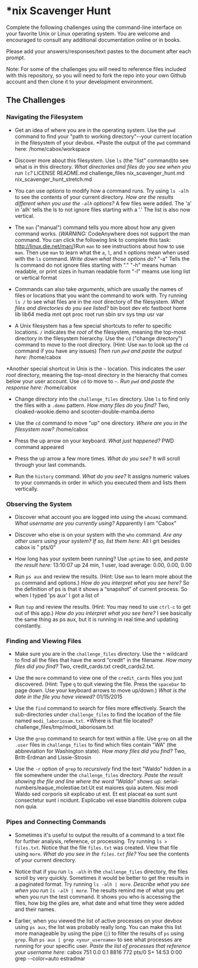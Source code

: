# *nix Scavenger Hunt

Complete the following challenges using the command-line interface on your favorite
Unix or Linux operating system. You are welcome and encouraged to consult any
additional documentation online or in books.

Please add your answers/responses/text pastes to the document after each prompt.

Note: For some of the challenges you will need to reference files included with
this repository, so you will need to fork the repo into your own Github account
and then clone it to your development environment.

## The Challenges

### Navigating the Filesystem

* Get an idea of where you are in the operating system. Use the `pwd` command to find your "path to working directory"--your current location in the filesystem of your devbox. *Paste the output of the `pwd` command here: /home/cabox/workspace 

* Discover more about this filesystem. Use `ls` (the "list" command)to see what is in this directory. *What directories and files do you see when you run `ls`?* LICENSE  README.md  challenge_files  nix_scavenger_hunt.md  nix_scavenger_hunt_stretch.md

* You can use *options* to modify how a command runs. Try using `ls -alh` to see the contents of your current directory. *How are the results different when you use the `-alh` options?* A few files were added. The 'a' in 'alh' tells the ls to not ignore files starting with a '.' The list is also now vertical. 

* The `man` ("manual") command tells you more about how any given command works. (*WARNING:* CodeAnywhere does not support the man command. You can click the following link to complete this task: http://linux.die.net/man/)Run `man` to see instructions about how to use `man`. Then use `man` to learn what the `a`, `l`, and `h` options mean when used with the `ls` command. *Write down what those options do?* "-a" Tells the ls command do not ignore files starting with "." "-h" means human readable, or print sizes in human readable form "-l" meams use long list or vertical format

* Commands can also take *arguments*, which are usually the names of files or locations that you want the command to work with. Try running `ls /` to see what files are in the *root* directory of the filesystem. *What files and directories do you see listed?* bin  boot  dev  etc  fastboot  home  lib  lib64  media  mnt  opt  proc  root  run  sbin  srv  sys  tmp  usr  var 

* A Unix filesystem has a few special shortcuts to refer to specific locations. `/` indicates the *root* of the filesystem, meaning the top-most directory in the filesystem hierarchy. Use the `cd` ("change directory") command to move to the root directory. (Hint: Use `man` to look up the `cd` command if you have any issues) *Then run `pwd` and paste the output here:* /home/cabox   

*Another special shortcut in Unix is the `~` location. This indicates the *user root* directory, meaning the top-most directory in the hierarchy that comes below your user account. Use `cd` to move to `~`. *Run `pwd` and paste the response here:* /home/cabox  

* Change directory into the `challenge_files` directory. Use `ls` to find only the files with a `.demo` pattern. *How many files do you find?* Two, cloaked-wookie.demo and scooter-double-mamba.demo

* Use the `cd` command to move "up" one directory. *Where are you in the filesystem now?* /home/cabox  

* Press the up arrow on your keyboard. *What just happened?* PWD command appeared

* Press the up arrow a few more times. *What do you see?* It will scroll through your last commands. 

* Run the `history` command. *What do you see?* It assigns numeric values to your commands in order in which you executed them and lists them vertically. 

### Observing the System

* Discover what account you are logged into using the `whoami` command. *What username are you currently using?* Apparently I am "Cabox"

* Discover who else is on your system with the `who` command. *Are any other users using your system? If so, list them here:* All I grt besides cabox is " pts/0"

* How long has your system been running? Use `uptime` to see, and *paste the result here:* 13:10:07 up 24 min,  1 user,  load average: 0.00, 0.00, 0.00 

* Run `ps aux` and review the results. (Hint: Use `man` to learn more about the `ps` command and options.) *How do you interpret what you see here?* So the definition of ps is that it shows a “snapshot” of current process. So when I typed 'ps aux' I got a list of 

* Run `top` and review the results. (Hint: You may need to use `ctrl-c` to get out of this app.) *How do you interpret what you see here?* I see basically the same thing as ps aux, but it is running in real time and updating constantly. 

### Finding and Viewing Files

* Make sure you are in the `challenge_files` directory. Use the `*` wildcard to find all the files that have the word "credit" in the filename. *How many files did you find?* Two, credit_cards.txt  credit_cards2.txt.

* Use the `more` command to view one of the `credit_cards` files you just discovered. (Hint: Type `q` to quit viewing the file. Press the `spacebar` to page down. Use your keyboard arrows to move up/down.) *What is the date in the file you have viewed?* 01/15/2015

* Use the `find` command to search for files more effectively. Search the sub-directories under `challenge_files` to find the location of the file named `modi_laboriosam.txt`. *Where is that file located? challenge_files/tmp/modi_laboriosam.txt 

* Use the `grep` command to search for text within a file. Use `grep` on all the `.user` files in `challenge_files` to find which files contain "WA" (the abbreviation for Washington state). *How many files did you find?* Two, Britt-Erdman and Lissie-Strosin

* Use the `-r` option of `grep` to *recursively* find the text "Waldo" hidden in a file somewhere under the `challenge_files` directory. *Paste the result showing the file and line where the word "Waldo" shows up.* serial-numbers/eaque_molestiae.txt:Ut est maiores quia autem. Nisi modi Waldo sed corporis sit explicabo ut est. Et est placeat ea sunt sunt consectetur sunt i
ncidunt. Explicabo vel esse blanditiis dolorem culpa non quia.

### Pipes and Connecting Commands

* Sometimes it's useful to output the results of a command to a text file for further analysis, reference, or processing. Try running `ls > files.txt`. Notice that the file `files.txt` was created. View that file using `more`. *What do you see in the `files.txt` file?* You see the contents of your current directory.

* Notice that if you run `ls -alh` in the `challenge_files` directory, the files scroll by very quickly. Sometimes it would be better to get the results in a paginated format. Try running `ls -alh | more`. *Describe what you see when you run `ls -alh | more`.* The results remind me of what you get when you run the test command. It shows you who is accessing the files, how big the giles are, what date and what time they were added and their names.

* Earlier, when you viewed the list of active processes on your devbox using `ps aux`, the list was probably really long. You can make this list more manageable by using the pipe (`|`) to filter the results of `ps` using `grep`. Run `ps aux | grep <your_username>` to see what processes are running for your specific user. *Paste the list of processes that reference your username here:* cabox      751  0.0  0.1   8816   772 pts/0    S+   14:53   0:00 grep --color=auto estradmar   

